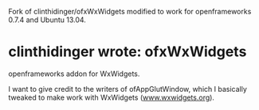 Fork of clinthidinger/ofxWxWidgets modified to work for openframeworks 0.7.4 and Ubuntu 13.04.

clinthidinger wrote:
ofxWxWidgets
============

openframeworks addon for WxWidgets.

I want to give credit to the writers of ofAppGlutWindow, which I basically tweaked to make work with WxWidgets (www.wxwidgets.org).

